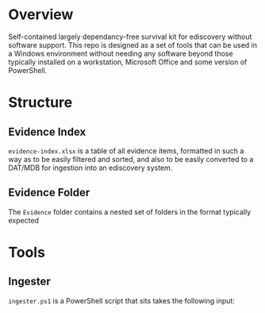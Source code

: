 # Overview
Self-contained largely dependancy-free survival kit for ediscovery without software support. This repo is designed as a set of tools that can be used in a Windows environment without needing any software beyond those typically installed on a workstation, Microsoft Office and some version of PowerShell.

# Structure

## Evidence Index
`evidence-index.xlsx` is a table of all evidence items, formatted in such a way as to be easily filtered and sorted, and also to be easily converted to a DAT/MDB for ingestion into an ediscovery system.

## Evidence Folder
The `Evidence` folder contains a nested set of folders in the format typically expected 

# Tools



## Ingester
`ingester.ps1` is a PowerShell script that sits takes the following input:
